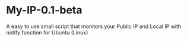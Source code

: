 # My-IP-0.1-beta
A easy to use small script that monitors your Public IP and Local IP with notify function for Ubuntu (Linux)

